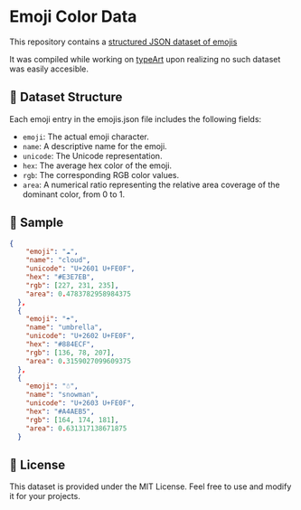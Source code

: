 # Emoji Color Data

This repository contains a [structured JSON dataset of emojis](./emojis.json)

It was compiled while working on [typeArt](https://typeart.desprets.net/) upon realizing no such dataset was easily accesible.

## 📂 Dataset Structure

Each emoji entry in the emojis.json file includes the following fields:
- `emoji`: The actual emoji character.
- `name`: A descriptive name for the emoji.
- `unicode`: The Unicode representation.
- `hex`: The average hex color of the emoji.
- `rgb`: The corresponding RGB color values.
- `area`: A numerical ratio representing the relative area coverage of the dominant color, from 0 to 1.

## 📝 Sample

```json
{
    "emoji": "☁️",
    "name": "cloud",
    "unicode": "U+2601 U+FE0F",
    "hex": "#E3E7EB",
    "rgb": [227, 231, 235],
    "area": 0.4783782958984375
  },
  {
    "emoji": "☂️",
    "name": "umbrella",
    "unicode": "U+2602 U+FE0F",
    "hex": "#884ECF",
    "rgb": [136, 78, 207],
    "area": 0.3159027099609375
  },
  {
    "emoji": "☃️",
    "name": "snowman",
    "unicode": "U+2603 U+FE0F",
    "hex": "#A4AEB5",
    "rgb": [164, 174, 181],
    "area": 0.631317138671875
  }
```

## 📜 License

This dataset is provided under the MIT License. Feel free to use and modify it for your projects.
